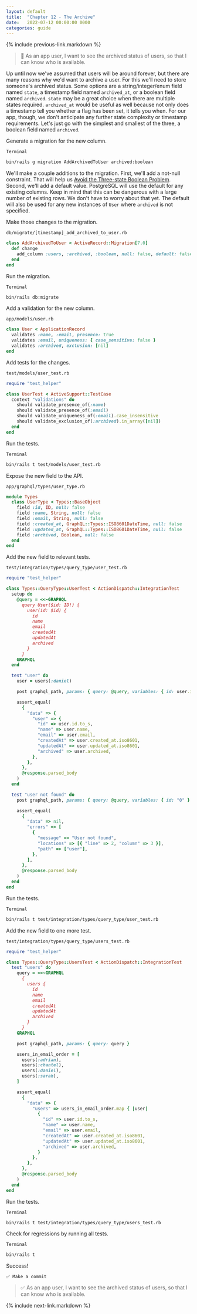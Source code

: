 ```yaml
---
layout: default
title:  "Chapter 12 - The Archive"
date:   2022-07-12 00:00:00 0000
categories: guide
---
```


{% include previous-link.markdown %}

> 📝 As an app user, I want to see the archived status of users, so that I can know who is available.

Up until now we've assumed that users will be around forever, but there are many reasons why we'd want to archive a user. For this we'll need to store someone's archived status. Some options are a string/integer/enum field named `state`, a timestamp field named `archived_at`, or a boolean field named `archived`. `state` may be a great choice when there are multiple states required. `archived_at` would be useful as well because not only does a timestamp tell you whether a flag has been set, it tells you when. For our app, though, we don't anticipate any further state complexity or timestamp requirements. Let's just go with the simplest and smallest of the three, a boolean field named `archived`.

Generate a migration for the new column.

`Terminal`

```bash
bin/rails g migration AddArchivedToUser archived:boolean
```

We'll make a couple additions to the migration. First, we'll add a not-null constraint. That will help us [Avoid the Three-state Boolean Problem](https://thoughtbot.com/blog/avoid-the-threestate-boolean-problem). Second, we'll add a default value. PostgreSQL will use the default for any existing columns. Keep in mind that this can be dangerous with a large number of existing rows. We don't have to worry about that yet. The default will also be used for any new instances of `User` where `archived` is not specified.

Make those changes to the migration.

`db/migrate/[timestamp]_add_archived_to_user.rb`

```ruby
class AddArchivedToUser < ActiveRecord::Migration[7.0]
  def change
    add_column :users, :archived, :boolean, null: false, default: false
  end
end
```

Run the migration.

`Terminal`

```bash
bin/rails db:migrate
```

Add a validation for the new column.

`app/models/user.rb`

```ruby
class User < ApplicationRecord
  validates :name, :email, presence: true
  validates :email, uniqueness: { case_sensitive: false }
  validates :archived, exclusion: [nil]
end
```

Add tests for the changes.

`test/models/user_test.rb`

```ruby
require "test_helper"

class UserTest < ActiveSupport::TestCase
  context "validations" do
    should validate_presence_of(:name)
    should validate_presence_of(:email)
    should validate_uniqueness_of(:email).case_insensitive
    should validate_exclusion_of(:archived).in_array([nil])
  end
end
```

Run the tests.

`Terminal`

```bash
bin/rails t test/models/user_test.rb
```

Expose the new field to the API.

`app/graphql/types/user_type.rb`

```ruby
module Types
  class UserType < Types::BaseObject
    field :id, ID, null: false
    field :name, String, null: false
    field :email, String, null: false
    field :created_at, GraphQL::Types::ISO8601DateTime, null: false
    field :updated_at, GraphQL::Types::ISO8601DateTime, null: false
    field :archived, Boolean, null: false
  end
end
```

Add the new field to relevant tests.

`test/integration/types/query_type/user_test.rb`

```ruby
require "test_helper"

class Types::QueryType::UserTest < ActionDispatch::IntegrationTest
  setup do
    @query = <<~GRAPHQL
      query User($id: ID!) {
        user(id: $id) {
          id
          name
          email
          createdAt
          updatedAt
          archived
        }
      }
    GRAPHQL
  end

  test "user" do
    user = users(:daniel)

    post graphql_path, params: { query: @query, variables: { id: user.id } }

    assert_equal(
      {
        "data" => {
          "user" => {
            "id" => user.id.to_s,
            "name" => user.name,
            "email" => user.email,
            "createdAt" => user.created_at.iso8601,
            "updatedAt" => user.updated_at.iso8601,
            "archived" => user.archived,
          },
        },
      },
      @response.parsed_body
    )
  end

  test "user not found" do
    post graphql_path, params: { query: @query, variables: { id: "0" } }

    assert_equal(
      {
        "data" => nil,
        "errors" => [
          {
            "message" => "User not found",
            "locations" => [{ "line" => 2, "column" => 3 }],
            "path" => ["user"],
          },
        ],
      },
      @response.parsed_body
    )
  end
end
```

Run the tests.

`Terminal`

```bash
bin/rails t test/integration/types/query_type/user_test.rb
```

Add the new field to one more test.

`test/integration/types/query_type/users_test.rb`

```ruby
require "test_helper"

class Types::QueryType::UsersTest < ActionDispatch::IntegrationTest
  test "users" do
    query = <<~GRAPHQL
      {
        users {
          id
          name
          email
          createdAt
          updatedAt
          archived
        }
      }
    GRAPHQL

    post graphql_path, params: { query: query }

    users_in_email_order = [
      users(:adrian),
      users(:chantel),
      users(:daniel),
      users(:sarah),
    ]

    assert_equal(
      {
        "data" => {
          "users" => users_in_email_order.map { |user|
            {
              "id" => user.id.to_s,
              "name" => user.name,
              "email" => user.email,
              "createdAt" => user.created_at.iso8601,
              "updatedAt" => user.updated_at.iso8601,
              "archived" => user.archived,
            }
          },
        },
      },
      @response.parsed_body
    )
  end
end
```

Run the tests.

`Terminal`

```bash
bin/rails t test/integration/types/query_type/users_test.rb
```

Check for regressions by running all tests.

`Terminal`

```bash
bin/rails t
```

Success!

```
✅ Make a commit
```

> ✅ As an app user, I want to see the archived status of users, so that I can know who is available.

{% include next-link.markdown %}
